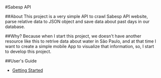 #Sabesp API

##About
This project is a very simple API to crawl Sabesp API website, parse relative data to JSON object and save data about past days in our database.

##Why?
Because when I start this project, we doesn't have another resource like this to retrive data about water in São Paulo, and at that time I want to create a simple mobile App to visualize that information, so, I start to develop this project.

##User's Guide
- [Getting Started](quickstart)